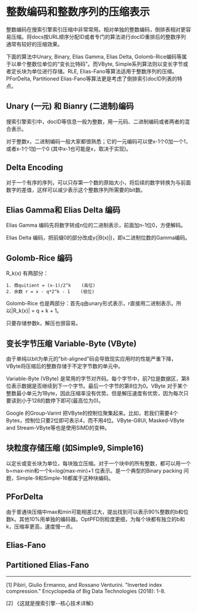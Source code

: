 # 整数编码和整数序列的压缩表示

整数编码在搜索引擎索引压缩中非常常用。相对单独的整数编码，倒排表相对更容易压缩。将docs按URL顺序分配ID或者专门的算法进行docID重排后的整数序列通常有较好的压缩效果。

下面的算法中Unary, Binary, Elias Gamma, Elias Delta, Golomb-Rice编码等属于以单个整数位单位的“变长比特码”。而VByte, Simple系列算法则以变长字节或者定长块为单位进行存储。RLE, Elias-Fano等算法适用于整数序列的压缩。PForDelta, Partitioned Elias-Fano等算法更是考虑了倒排索引docID列表的特点。

## Unary (一元) 和 Bianry (二进制)编码

搜索引擎索引中，docID等信息一般为整数，用一元码、二进制编码或者两者的混合表示。

对于整数x，二进制编码一般大家都很熟悉；它的一元编码可以使x-1个0加一个1，或者x-1个1加一个0 (其中x-1也可能是x，取决于实现)。

## Delta Encoding

对于一个有序的序列，可以只存第一个数的原始大小，将后续的数字转换为与前面数字的差值，这样可以减少表示这个整数序列所需要的bit数。

## Elias Gamma和 Elias Delta 编码

Elias Gamma 编码先将数字转成n位的二进制表示，前面加n-1位0，方便解码。

Elias Delta 编码，把前缀0的部分改成γ(|B(x)|)，即x二进制位数的Gamma编码。

## Golomb-Rice 编码

R_k(x) 有两部分：
```
1. 商quitient = (x-1)/2^k    (高位)
2. 余数 r = x - q*2^k - 1    (低位)
```
Golomb-Rice 也是两部分：首先q由unary形式表示，r直接用二进制表示。所以|R_k(x)| = q + k + 1。

只要存储参数k，解压也很容易。

## 变长字节压缩 Variable-Byte (VByte) 

由于单纯以bit为单元的"bit-aligned"码会导致现实应用时的性能严重下降，VByte将压缩后的整数存储于不定字节数的单元中。

Variable-Byte (VByte) 是常用的字节对齐码。每个字节中，前7位是数据区，第8位表示数据是否继续到下一个字节。最后一个字节的第8位为0。VByte 对于某个整数最小单元为1Byte，因此压缩率没有优势。但是解压速度有优势，因为每次只要读到小于128的数停下即可(最高位为0)。

Google 的Group-Varint 把VByte的控制位聚集起来。比如，若我们需要4个Bytes，控制位只要2位即可表示4，而不用4位。VByte-G8UI, Masked-VByte and Stream-VByte等也是使用SIMD的变种。

## 块粒度存储压缩 (如Simple9, Simple16)

以定长或变长块为单位，每块独立压缩。对于一个块中的所有整数，都可以用一个b=max-min和一个k=log(max-min)+1 位表示。是一个典型的Binary packing 问题，Simple-9和Simple-16都属于这种块编码。

## PForDelta

由于普通块压缩中max和min可能相差过大，提出找到可以表示90%整数的b和位数k。其他10%用单独的编码器。OptPFD则粒度更细，为每个块都有独立的b和k，压缩率更高，速度慢一点。

## Elias-Fano

## Partitioned Elias-Fano







---

[1] Pibiri, Giulio Ermanno, and Rossano Venturini. "Inverted index compression." Encyclopedia of Big Data Technologies (2018): 1-8.


[2] 《这就是搜索引擎--核心技术详解》